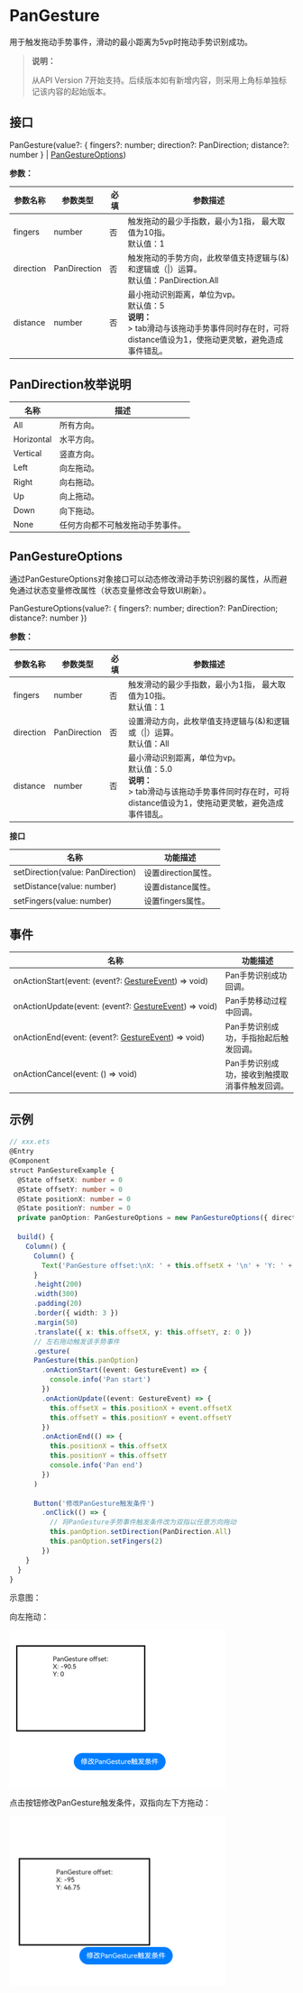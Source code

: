 

# PanGesture

用于触发拖动手势事件，滑动的最小距离为5vp时拖动手势识别成功。

>  **说明：**
>
>  从API Version 7开始支持。后续版本如有新增内容，则采用上角标单独标记该内容的起始版本。


## 接口

PanGesture(value?: { fingers?: number; direction?: PanDirection; distance?: number } | [PanGestureOptions](#pangestureoptions))

**参数：**

| 参数名称 | 参数类型 | 必填 | 参数描述 |
| -------- | -------- | -------- | -------- |
| fingers | number | 否 | 触发拖动的最少手指数，最小为1指，&nbsp;最大取值为10指。<br/>默认值：1 |
| direction | PanDirection | 否 | 触发拖动的手势方向，此枚举值支持逻辑与(&amp;)和逻辑或（\|）运算。<br/>默认值：PanDirection.All |
| distance | number | 否 | 最小拖动识别距离，单位为vp。<br/>默认值：5<br/>**说明：**<br/>> tab滑动与该拖动手势事件同时存在时，可将distance值设为1，使拖动更灵敏，避免造成事件错乱。 |

## PanDirection枚举说明

| 名称 | 描述 |
| -------- | -------- |
| All | 所有方向。 |
| Horizontal | 水平方向。 |
| Vertical | 竖直方向。 |
| Left | 向左拖动。 |
| Right | 向右拖动。 |
| Up | 向上拖动。 |
| Down | 向下拖动。 |
| None | 任何方向都不可触发拖动手势事件。 |


## PanGestureOptions

通过PanGestureOptions对象接口可以动态修改滑动手势识别器的属性，从而避免通过状态变量修改属性（状态变量修改会导致UI刷新）。

PanGestureOptions(value?: { fingers?: number; direction?: PanDirection; distance?: number })

**参数：**

| 参数名称  | 参数类型     | 必填 | 参数描述                                                     |
| --------- | ------------ | ---- | ------------------------------------------------------------ |
| fingers   | number       | 否   | 触发滑动的最少手指数，最小为1指，&nbsp;最大取值为10指。<br/>默认值：1 |
| direction | PanDirection | 否   | 设置滑动方向，此枚举值支持逻辑与(&amp;)和逻辑或（\|）运算。<br/>默认值：All |
| distance  | number       | 否   | 最小滑动识别距离，单位为vp。<br/>默认值：5.0<br/>**说明：**<br/>> tab滑动与该拖动手势事件同时存在时，可将distance值设为1，使拖动更灵敏，避免造成事件错乱。 |

**接口**

| 名称 | 功能描述 |
| -------- | -------- |
| setDirection(value:&nbsp;PanDirection) | 设置direction属性。 |
| setDistance(value:&nbsp;number) | 设置distance属性。 |
| setFingers(value:&nbsp;number) | 设置fingers属性。 |


## 事件

| 名称 | 功能描述 |
| -------- | -------- |
| onActionStart(event:&nbsp;(event?:&nbsp;[GestureEvent](ts-gesture-settings.md#gestureevent对象说明))&nbsp;=&gt;&nbsp;void) | Pan手势识别成功回调。 |
| onActionUpdate(event:&nbsp;(event?:&nbsp;[GestureEvent](ts-gesture-settings.md#gestureevent对象说明))&nbsp;=&gt;&nbsp;void) | Pan手势移动过程中回调。 |
| onActionEnd(event:&nbsp;(event?:&nbsp;[GestureEvent](ts-gesture-settings.md#gestureevent对象说明))&nbsp;=&gt;&nbsp;void) | Pan手势识别成功，手指抬起后触发回调。 |
| onActionCancel(event:&nbsp;()&nbsp;=&gt;&nbsp;void) | Pan手势识别成功，接收到触摸取消事件触发回调。 |


## 示例

```ts
// xxx.ets
@Entry
@Component
struct PanGestureExample {
  @State offsetX: number = 0
  @State offsetY: number = 0
  @State positionX: number = 0
  @State positionY: number = 0
  private panOption: PanGestureOptions = new PanGestureOptions({ direction: PanDirection.Left | PanDirection.Right })

  build() {
    Column() {
      Column() {
        Text('PanGesture offset:\nX: ' + this.offsetX + '\n' + 'Y: ' + this.offsetY)
      }
      .height(200)
      .width(300)
      .padding(20)
      .border({ width: 3 })
      .margin(50)
      .translate({ x: this.offsetX, y: this.offsetY, z: 0 })
      // 左右拖动触发该手势事件
      .gesture(
      PanGesture(this.panOption)
        .onActionStart((event: GestureEvent) => {
          console.info('Pan start')
        })
        .onActionUpdate((event: GestureEvent) => {
          this.offsetX = this.positionX + event.offsetX
          this.offsetY = this.positionY + event.offsetY
        })
        .onActionEnd(() => {
          this.positionX = this.offsetX
          this.positionY = this.offsetY
          console.info('Pan end')
        })
      )

      Button('修改PanGesture触发条件')
        .onClick(() => {
          // 将PanGesture手势事件触发条件改为双指以任意方向拖动
          this.panOption.setDirection(PanDirection.All)
          this.panOption.setFingers(2)
        })
    }
  }
}
```

示意图：

向左拖动：

![zh-cn_image_0000001174264374](figures/zh-cn_image_0000001174264374.png) 

点击按钮修改PanGesture触发条件，双指向左下方拖动：

 ![zh-cn_image1_0000001174264374](figures/zh-cn_image1_0000001174264374.png) 
